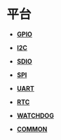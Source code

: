 # 平台<a name="ZH-CN_TOPIC_0000001054598109"></a>

-   **[GPIO](GPIO.md)**  

-   **[I2C](I2C.md)**  

-   **[SDIO](SDIO.md)**  

-   **[SPI](SPI.md)**  

-   **[UART](UART.md)**  

-   **[RTC](RTC.md)**  

-   **[WATCHDOG](WATCHDOG.md)**  

-   **[COMMON](COMMON.md)**  


